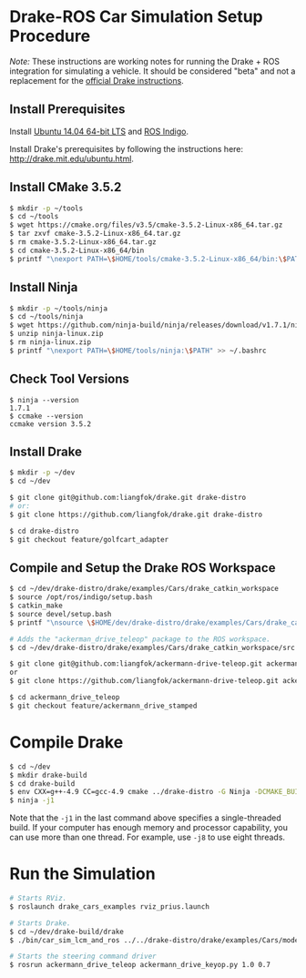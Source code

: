 # Drake-ROS Car Simulation Setup Procedure

*Note:* These instructions are working notes for running the Drake + ROS
integration for simulating a vehicle. It should be considered "beta" and not a
replacement for the [official Drake instructions](http://drake.mit.edu/installation.html).

## Install Prerequisites

Install [Ubuntu 14.04 64-bit LTS](http://releases.ubuntu.com/14.04/) and [ROS Indigo](http://wiki.ros.org/indigo).

Install Drake's prerequisites by following the instructions here: http://drake.mit.edu/ubuntu.html.

## Install CMake 3.5.2

```bash
$ mkdir -p ~/tools
$ cd ~/tools
$ wget https://cmake.org/files/v3.5/cmake-3.5.2-Linux-x86_64.tar.gz
$ tar zxvf cmake-3.5.2-Linux-x86_64.tar.gz
$ rm cmake-3.5.2-Linux-x86_64.tar.gz
$ cd cmake-3.5.2-Linux-x86_64/bin
$ printf "\nexport PATH=\$HOME/tools/cmake-3.5.2-Linux-x86_64/bin:\$PATH" >> ~/.bashrc
```

## Install Ninja

```bash
$ mkdir -p ~/tools/ninja
$ cd ~/tools/ninja
$ wget https://github.com/ninja-build/ninja/releases/download/v1.7.1/ninja-linux.zip
$ unzip ninja-linux.zip
$ rm ninja-linux.zip
$ printf "\nexport PATH=\$HOME/tools/ninja:\$PATH" >> ~/.bashrc
```

## Check Tool Versions

```
$ ninja --version
1.7.1
$ ccmake --version
ccmake version 3.5.2
```

## Install Drake

```bash
$ mkdir -p ~/dev
$ cd ~/dev

$ git clone git@github.com:liangfok/drake.git drake-distro
# or:
$ git clone https://github.com/liangfok/drake.git drake-distro

$ cd drake-distro
$ git checkout feature/golfcart_adapter
```

## Compile and Setup the Drake ROS Workspace

```bash
$ cd ~/dev/drake-distro/drake/examples/Cars/drake_catkin_workspace
$ source /opt/ros/indigo/setup.bash
$ catkin_make
$ source devel/setup.bash
$ printf "\nsource \$HOME/dev/drake-distro/drake/examples/Cars/drake_catkin_workspace/devel/setup.bash" >> ~/.bashrc

# Adds the "ackerman_drive_teleop" package to the ROS workspace.
$ cd ~/dev/drake-distro/drake/examples/Cars/drake_catkin_workspace/src

$ git clone git@github.com:liangfok/ackermann-drive-teleop.git ackermann_drive_teleop
or
$ git clone https://github.com/liangfok/ackermann-drive-teleop.git ackermann_drive_teleop

$ cd ackermann_drive_teleop
$ git checkout feature/ackermann_drive_stamped
```

# Compile Drake

```bash
$ cd ~/dev
$ mkdir drake-build
$ cd drake-build
$ env CXX=g++-4.9 CC=gcc-4.9 cmake ../drake-distro -G Ninja -DCMAKE_BUILD_TYPE:STRING=Release -DDISABLE_MATLAB=ON
$ ninja -j1
````

Note that the `-j1` in the last command above specifies a single-threaded build. If your computer has enough memory and processor capability, you can use more than one thread. For example, use `-j8` to use eight threads.

# Run the Simulation

```bash
# Starts RViz.
$ roslaunch drake_cars_examples rviz_prius.launch

# Starts Drake.
$ cd ~/dev/drake-build/drake
$ ./bin/car_sim_lcm_and_ros ../../drake-distro/drake/examples/Cars/models/prius/prius_with_lidar.sdf ../../drake-distro/drake/examples/Cars/models/stata_garage_p1.sdf

# Starts the steering command driver
$ rosrun ackermann_drive_teleop ackermann_drive_keyop.py 1.0 0.7
```